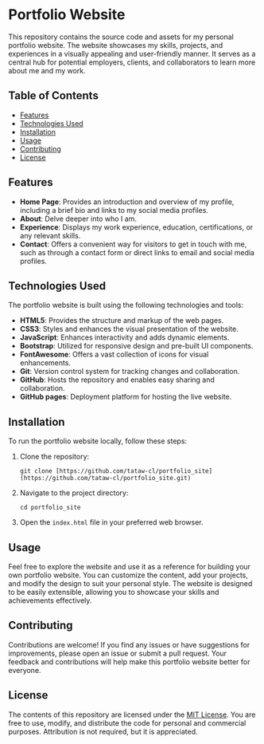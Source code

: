 # Portfolio Website

This repository contains the source code and assets for my personal portfolio website. The website showcases my skills, projects, and experiences in a visually appealing and user-friendly manner. It serves as a central hub for potential employers, clients, and collaborators to learn more about me and my work.

## Table of Contents

- [Features](#features)
- [Technologies Used](#technologies-used)
- [Installation](#installation)
- [Usage](#usage)
- [Contributing](#contributing)
- [License](#license)

## Features

- **Home Page**: Provides an introduction and overview of my profile, including a brief bio and links to my social media profiles.
- **About**: Delve deeper into who I am.
- **Experience**: Displays my work experience, education, certifications, or any relevant skills.
- **Contact**: Offers a convenient way for visitors to get in touch with me, such as through a contact form or direct links to email and social media profiles.

## Technologies Used

The portfolio website is built using the following technologies and tools:

- **HTML5**: Provides the structure and markup of the web pages.
- **CSS3**: Styles and enhances the visual presentation of the website.
- **JavaScript**: Enhances interactivity and adds dynamic elements.
- **Bootstrap**: Utilized for responsive design and pre-built UI components.
- **FontAwesome**: Offers a vast collection of icons for visual enhancements.
- **Git**: Version control system for tracking changes and collaboration.
- **GitHub**: Hosts the repository and enables easy sharing and collaboration.
- **GitHub pages**: Deployment platform for hosting the live website.

## Installation

To run the portfolio website locally, follow these steps:

1. Clone the repository: 
   ```shell
   git clone [https://github.com/tataw-cl/portfolio_site](https://github.com/tataw-cl/portfolio_site.git)
   ```

2. Navigate to the project directory:
   ```shell
   cd portfolio_site
   ```

3. Open the `index.html` file in your preferred web browser.

## Usage

Feel free to explore the website and use it as a reference for building your own portfolio website. You can customize the content, add your projects, and modify the design to suit your personal style. The website is designed to be easily extensible, allowing you to showcase your skills and achievements effectively.

## Contributing

Contributions are welcome! If you find any issues or have suggestions for improvements, please open an issue or submit a pull request. Your feedback and contributions will help make this portfolio website better for everyone.

## License

The contents of this repository are licensed under the [MIT License](LICENSE). You are free to use, modify, and distribute the code for personal and commercial purposes. Attribution is not required, but it is appreciated.
